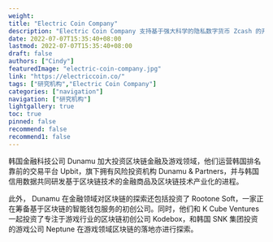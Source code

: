 ```yaml
---
weight: 
title: "Electric Coin Company"
description: "Electric Coin Company 支持基于强大科学的隐私数字货币 Zcash 的开发"
date: 2022-07-07T15:35:40+08:00
lastmod: 2022-07-07T15:35:40+08:00
draft: false
authors: ["Cindy"]
featuredImage: "electric-coin-company.jpg"
link: "https://electriccoin.co/"
tags: ["研究机构","Electric Coin Company"]
categories: ["navigation"]
navigation: ["研究机构"]
lightgallery: true
toc: true
pinned: false
recommend: false
recommend1: false
---
```


韩国金融科技公司 Dunamu 加大投资区块链金融及游戏领域，他们运营韩国排名靠前的交易平台 Upbit，旗下拥有风险投资机构 Dunamu & Partners，并与韩国信用数据共同研发基于区块链技术的金融商品及区块链技术产业化的进程。

此外， Dunamu 在金融领域对区块链的探索还包括投资了 Rootone Soft，一家正在筹备基于区块链的智能钱包服务的初创公司。同时，他们和 K Cube Ventures 一起投资了专注于游戏行业的区块链初创公司 Kodebox，和韩国 SNK 集团投资的游戏公司 Neptune 在游戏领域区块链的落地亦进行探索。